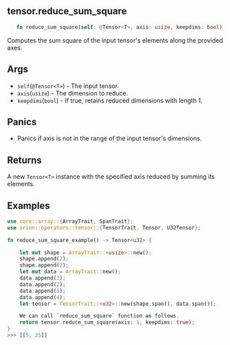 ## tensor.reduce_sum_square

```rust 
   fn reduce_sum_square(self: @Tensor<T>, axis: usize, keepdims: bool) -> Tensor<T>;
```

Computes the sum square of the input tensor's elements along the provided axes. 
## Args

* `self`(`@Tensor<T>`) - The input tensor.
* `axis`(`usize`) - The dimension to reduce.
* `keepdims`(`bool`) - If true, retains reduced dimensions with length 1.

## Panics 

* Panics if axis is not in the range of the input tensor's dimensions.

## Returns

A new `Tensor<T>` instance with the specified axis reduced by summing its elements.

## Examples

```rust
use core::array::{ArrayTrait, SpanTrait};
use orion::operators::tensor::{TensorTrait, Tensor, U32Tensor};

fn reduce_sum_square_example() -> Tensor<u32> {

    let mut shape = ArrayTrait::<usize>::new();
    shape.append(2);
    shape.append(2);
    let mut data = ArrayTrait::new();
    data.append(1);
    data.append(2);
    data.append(3);
    data.append(4);
    let tensor = TensorTrait::<u32>::new(shape.span(), data.span());

    We can call `reduce_sum_square` function as follows.
    return tensor.reduce_sum_square(axis: 1, keepdims: true);
}
>>> [[5, 25]]
```
